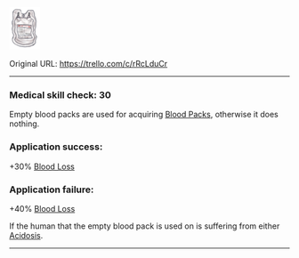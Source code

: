 ![emptybloodpack.png\|200](./Empty%20Blood%20Pack%20-%20Attachments/6718845db30472d958dd7bf4.png)

Original URL: https://trello.com/c/rRcLduCr

---

### Medical skill check: 30

Empty blood packs are used for acquiring [Blood Packs](Blood%20Packs.md), otherwise it does nothing.

### Application success:

\+30% [Blood Loss](../Blood/Blood%20Loss.md)

### Application failure:

\+40% [Blood Loss](../Blood/Blood%20Loss.md)

If the human that the empty blood pack is used on is suffering from either [Acidosis](../Blood/Acidosis.md).

---

